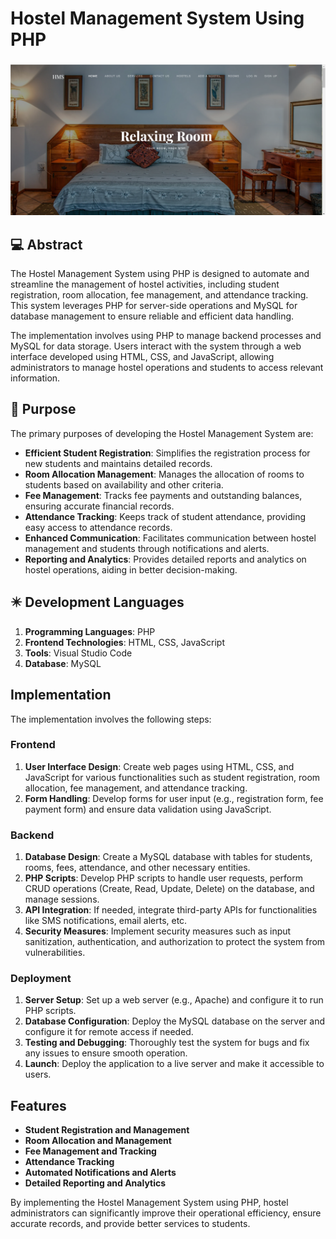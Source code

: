 # Hostel Management System Using PHP
###
![Hostel Management System Using PHP](https://github.com/afzaaljavaid47/Hostel-Management-System-Using-PHP/blob/master/Banner.PNG)
## 💻 Abstract
The Hostel Management System using PHP is designed to automate and streamline the management of hostel activities, including student registration, room allocation, fee management, and attendance tracking. This system leverages PHP for server-side operations and MySQL for database management to ensure reliable and efficient data handling.

The implementation involves using PHP to manage backend processes and MySQL for data storage. Users interact with the system through a web interface developed using HTML, CSS, and JavaScript, allowing administrators to manage hostel operations and students to access relevant information.

## 🔬 Purpose
The primary purposes of developing the Hostel Management System are:

- **Efficient Student Registration**: Simplifies the registration process for new students and maintains detailed records.
- **Room Allocation Management**: Manages the allocation of rooms to students based on availability and other criteria.
- **Fee Management**: Tracks fee payments and outstanding balances, ensuring accurate financial records.
- **Attendance Tracking**: Keeps track of student attendance, providing easy access to attendance records.
- **Enhanced Communication**: Facilitates communication between hostel management and students through notifications and alerts.
- **Reporting and Analytics**: Provides detailed reports and analytics on hostel operations, aiding in better decision-making.

## ✴️ Development Languages

1. **Programming Languages**: PHP
2. **Frontend Technologies**: HTML, CSS, JavaScript
3. **Tools**: Visual Studio Code
4. **Database**: MySQL

## Implementation

The implementation involves the following steps:

### Frontend

1. **User Interface Design**: Create web pages using HTML, CSS, and JavaScript for various functionalities such as student registration, room allocation, fee management, and attendance tracking.
2. **Form Handling**: Develop forms for user input (e.g., registration form, fee payment form) and ensure data validation using JavaScript.

### Backend

1. **Database Design**: Create a MySQL database with tables for students, rooms, fees, attendance, and other necessary entities.
2. **PHP Scripts**: Develop PHP scripts to handle user requests, perform CRUD operations (Create, Read, Update, Delete) on the database, and manage sessions.
3. **API Integration**: If needed, integrate third-party APIs for functionalities like SMS notifications, email alerts, etc.
4. **Security Measures**: Implement security measures such as input sanitization, authentication, and authorization to protect the system from vulnerabilities.

### Deployment

1. **Server Setup**: Set up a web server (e.g., Apache) and configure it to run PHP scripts.
2. **Database Configuration**: Deploy the MySQL database on the server and configure it for remote access if needed.
3. **Testing and Debugging**: Thoroughly test the system for bugs and fix any issues to ensure smooth operation.
4. **Launch**: Deploy the application to a live server and make it accessible to users.

## Features

- **Student Registration and Management**
- **Room Allocation and Management**
- **Fee Management and Tracking**
- **Attendance Tracking**
- **Automated Notifications and Alerts**
- **Detailed Reporting and Analytics**

By implementing the Hostel Management System using PHP, hostel administrators can significantly improve their operational efficiency, ensure accurate records, and provide better services to students.
